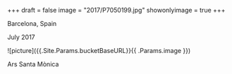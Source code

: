 +++
draft = false
image = "2017/P7050199.jpg"
showonlyimage = true
+++

Barcelona, Spain

July 2017
<!--more-->
![picture]({{.Site.Params.bucketBaseURL}}{{ .Params.image }})

Ars Santa Mònica
